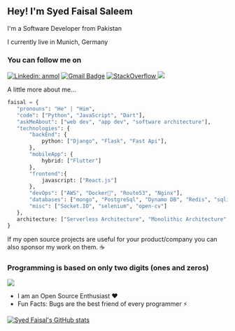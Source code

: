 <h2> Hey! I'm Syed Faisal Saleem </h2>

 I'm a Software Developer from Pakistan
 
 I currently live in Munich, Germany
 
 ### You can follow me on
[![Linkedin: anmol](https://img.shields.io/badge/-faisal-blue?style=flat-square&logo=Linkedin&logoColor=white&link=https://www.linkedin.com/in/syedfaisalsaleem/)](https://www.linkedin.com/in/syedfaisalsaleem/)
[![Gmail Badge](https://img.shields.io/badge/-Gmail-c14438?style=flat-square&logo=Gmail&logoColor=white&link=mailto:syedfaisalsaleem.100@gmail.com)](mailto:syedfaisalsaleem@gmail.com)
<a href="https://stackoverflow.com/users/14016700/syed-faisal" target="_blank">
<img alt="StackOverflow"
src="https://stackoverflow-badge.vercel.app/?userID=14016700" />
</a>
![](https://komarev.com/ghpvc/?username=syedfaisalsaleeem)

 A little more about me...  
 ```python
faisal = {
    "pronouns": "He" | "Him",
    "code": ["Python", "JavaScript", "Dart"],
    "askMeAbout": ["web dev", "app dev", "software architecture"],
    "technologies": {
        "backEnd": {
            python: ["Django", "Flask", "Fast Api"],
        },
        "mobileApp": {
            hybrid: ["Flutter"]
        },
        "frontend":{
            javascript: ["React.js"]
        },
        "devOps": ["AWS", "Docker🐳", "Route53", "Nginx"],
        "databases": ["mongo", "PostgreSql", "Dynamo DB", "Redis", "sqlite"],
        "misc": ["Socket.IO", "selenium", "open-cv"]
    },
    architecture: ["Serverless Architecture", "Monolithic Architecture","Single page applications"]
}
```
If my open source projects are useful for your product/company you can also sponsor my work on them. ☕

<h3> Programming is based on only two digits (ones and zeros) </h3>
<a><img src="https://media.giphy.com/media/QpVUMRUJGokfqXyfa1/giphy-downsized.gif"> </a>

- I am an Open Source Enthusiast ❤️
- Fun Facts: Bugs are the best friend of every programmer ⚡

[![Syed Faisal's GitHub stats](https://github-readme-stats.vercel.app/api?username=syedfaisalsaleeem&count_private=true&show_icons=true&theme=radical)](https://github.com/syedfaisalsaleeem/github-readme-stats)
